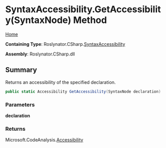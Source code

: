 <a name="_top"></a>

# SyntaxAccessibility\.GetAccessibility\(SyntaxNode\) Method

[Home](../../../../README.md#_top)

**Containing Type**: Roslynator\.CSharp\.[SyntaxAccessibility](../README.md#_top)

**Assembly**: Roslynator\.CSharp\.dll

## Summary

Returns an accessibility of the specified declaration\.

```csharp
public static Accessibility GetAccessibility(SyntaxNode declaration)
```

### Parameters

**declaration**

### Returns

Microsoft\.CodeAnalysis\.[Accessibility](https://docs.microsoft.com/en-us/dotnet/api/microsoft.codeanalysis.accessibility)

